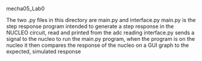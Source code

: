 mecha05_Lab0

The two .py files in this directory are main.py and interface.py
main.py is the step response program intended to generate a step response in the NUCLEO circuit, read and printed from the adc reading
interface.py sends a signal to the nucleo to run the main.py program, when the program is on the nucleo
  it then compares the response of the nucleo on a GUI graph to the expected, simulated response

